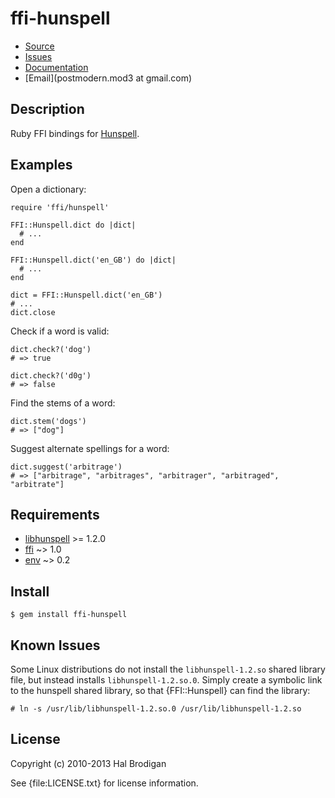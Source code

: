 # ffi-hunspell

* [Source](https://github.com/postmodern/ffi-hunspell)
* [Issues](https://github.com/postmodern/ffi-hunspell/issues)
* [Documentation](http://rubydoc.info/gems/ffi-hunspell)
* [Email](postmodern.mod3 at gmail.com)

## Description

Ruby FFI bindings for [Hunspell][libhunspell].

## Examples

Open a dictionary:

    require 'ffi/hunspell'
    
    FFI::Hunspell.dict do |dict|
      # ...
    end

    FFI::Hunspell.dict('en_GB') do |dict|
      # ...
    end

    dict = FFI::Hunspell.dict('en_GB')
    # ...
    dict.close

Check if a word is valid:

    dict.check?('dog')
    # => true

    dict.check?('d0g')
    # => false

Find the stems of a word:

    dict.stem('dogs')
    # => ["dog"]

Suggest alternate spellings for a word:

    dict.suggest('arbitrage')
    # => ["arbitrage", "arbitrages", "arbitrager", "arbitraged", "arbitrate"]

## Requirements

* [libhunspell] >= 1.2.0
* [ffi] ~> 1.0
* [env] ~> 0.2

## Install

    $ gem install ffi-hunspell

## Known Issues

Some Linux distributions do not install the `libhunspell-1.2.so`
shared library file, but instead installs `libhunspell-1.2.so.0`.
Simply create a symbolic link to the hunspell shared library,
so that {FFI::Hunspell} can find the library:

    # ln -s /usr/lib/libhunspell-1.2.so.0 /usr/lib/libhunspell-1.2.so

## License

Copyright (c) 2010-2013 Hal Brodigan

See {file:LICENSE.txt} for license information.

[libhunspell]: http://hunspell.sourceforge.net/
[ffi]: https://github.com/ffi/ffi
[env]: https://github.com/postmodern/env
